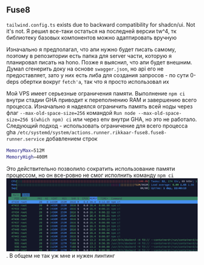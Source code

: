 ## Fuse8

`tailwind.config.ts` exists due to backward compatibility for shadcn/ui. Not it's not. Я решил все-таки остаться на последней версии tw^4, тк библиотеку базовых компонентов можно адаптировать вручную

Изначально я предполагал, что апи нужно будет писать самому, поэтому в репозитории есть папка для server части, которую я планировал писать на hono. Позже я выяснил, что апи будет внешним. Думал сгенерить доку на основе `swagger.json`, но api его не предоставляет, зато у них есть либа для создания запросов - по сути 0-deps обертки вокруг `fetch'a`, так что я просто использовал их

Мой VPS имеет серьезные ограничения памяти. Выполнение `npm ci` внутри стадии GHA приводит к переполнению RAM и завершению всего процесса. Изначально я надеялся ограничить память всей ноды через флаг `--max-old-space-size=256` командой `Run node --max-old-space-size=256 $(which npm) ci` или через env внутри GHA, но это не работало. Следующий подход - использовать ограничение для всего процесса gha `/etc/systemd/system/actions.runner.rikkaar-fuse8.fuse8-runner.service` добавлением строк 
```bash
MemoryMax=512M
MemoryHigh=400M
```
Это действительно позволило сократить использование памяти процессом, но он все-ровно не смог исполнить команду `npm ci`
![Процесс npm ci не нарушает ограничения](server-htop.png). В общем не так уж мне и нужен линтинг
